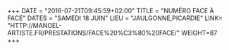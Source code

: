 +++
DATE = "2016-07-21T09:45:59+02:00"
TITLE = "NUMÉRO FACE À FACE"
DATES = "SAMEDI 18 JUIN"
LIEU = "JAULGONNE,PICARDIE"
LINK= "HTTP://MANOEL-ARTISTE.FR/PRESTATIONS/FACE%20%C3%80%20FACE/"
WEIGHT=87
+++

